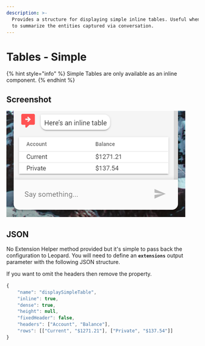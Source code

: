 ```yaml
---
description: >-
  Provides a structure for displaying simple inline tables. Useful when you want
  to summarize the entities captured via conversation.
---
```


# Tables - Simple

{% hint style="info" %}
Simple Tables are only available as an inline component. 
{% endhint %}

## Screenshot

![](../../../.gitbook/assets/simple-inline-table.png)

## JSON

No Extension Helper method provided but it's simple to pass back the configuration to Leopard. You will need to define an **`extensions`** output parameter with the following JSON structure.

If you want to omit the headers then remove the property.

```javascript
{
    "name": "displaySimpleTable",
    "inline": true,
    "dense": true,
    "height": null,
    "fixedHeader": false,
    "headers": ["Account", "Balance"],
    "rows": [["Current", "$1271.21"], ["Private", "$137.54"]]
}
```

